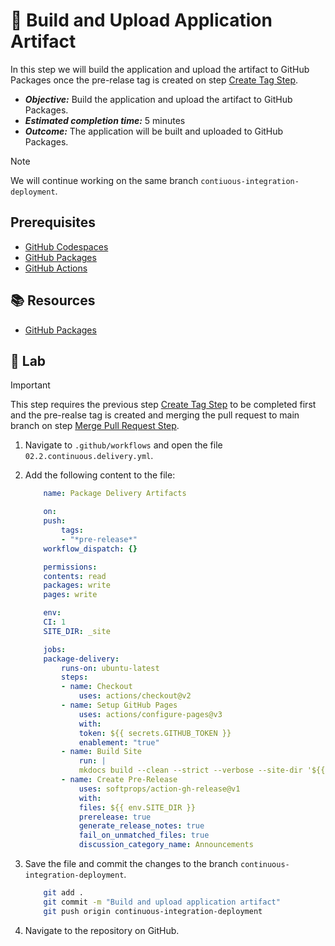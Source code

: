 # :test_tube: Build and Upload Application Artifact

In this step we will build the application and upload the artifact to GitHub Packages once the pre-relase tag is created on step [Create Tag Step](../01.md).

- _**Objective:**_ Build the application and upload the artifact to GitHub Packages.
- _**Estimated completion time:**_ 5 minutes
- _**Outcome:**_ The application will be built and uploaded to GitHub Packages.

> [!NOTE]
> We will continue working on the same branch `contiuous-integration-deployment`.

## Prerequisites

- [GitHub Codespaces](#)
- [GitHub Packages](#)
- [GitHub Actions](#)

## :books: Resources

- [GitHub Packages](https://docs.github.com/en/packages/guides/about-github-container-registry)

## :pencil: Lab

> [!IMPORTANT]
> This step requires the previous step [Create Tag Step](../01.md) to be completed first and the pre-realse tag is created and merging the pull request to main branch on step [Merge Pull Request Step](../04.md).

1. Navigate to `.github/workflows` and open the file `02.2.continuous.delivery.yml`.
2. Add the following content to the file:

    ```yml
        name: Package Delivery Artifacts

        on:
        push:
            tags:
            - "*pre-release*"
        workflow_dispatch: {}

        permissions:
        contents: read
        packages: write
        pages: write

        env:
        CI: 1
        SITE_DIR: _site

        jobs:
        package-delivery:
            runs-on: ubuntu-latest
            steps:
            - name: Checkout
                uses: actions/checkout@v2
            - name: Setup GitHub Pages
                uses: actions/configure-pages@v3
                with:
                token: ${{ secrets.GITHUB_TOKEN }}
                enablement: "true"
            - name: Build Site
                run: |
                mkdocs build --clean --strict --verbose --site-dir '${{ env.SITE_DIR }}'
            - name: Create Pre-Release
                uses: softprops/action-gh-release@v1
                with:
                files: ${{ env.SITE_DIR }}
                prerelease: true
                generate_release_notes: true
                fail_on_unmatched_files: true
                discussion_category_name: Announcements
    ```

3. Save the file and commit the changes to the branch `continuous-integration-deployment`.

    ```bash
        git add .
        git commit -m "Build and upload application artifact"
        git push origin continuous-integration-deployment
    ```

4. Navigate to the repository on GitHub.
